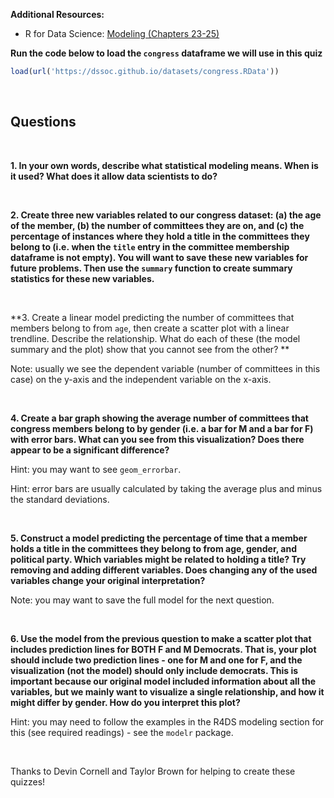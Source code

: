 **Additional Resources:**

-   R for Data Science: [Modeling (Chapters
    23-25)](https://r4ds.had.co.nz/model-intro.html)

**Run the code below to load the `congress` dataframe we will use in
this quiz**

``` r
load(url('https://dssoc.github.io/datasets/congress.RData'))
```

<br/>

## Questions

<br>

**1. In your own words, describe what statistical modeling means. When
is it used? What does it allow data scientists to do?**

<br/>

**2. Create three new variables related to our congress dataset: (a) the
age of the member, (b) the number of committees they are on, and (c) the
percentage of instances where they hold a title in the committees they
belong to (i.e. when the `title` entry in the committee membership
dataframe is not empty). You will want to save these new variables for
future problems. Then use the `summary` function to create summary
statistics for these new variables.**

<br/>

**3. Create a linear model predicting the number of committees that
members belong to from `age`, then create a scatter plot with a linear
trendline. Describe the relationship. What do each of these (the model
summary and the plot) show that you cannot see from the other? **

Note: usually we see the dependent variable (number of committees in
this case) on the y-axis and the independent variable on the x-axis.

<br/>

**4. Create a bar graph showing the average number of committees that
congress members belong to by gender (i.e. a bar for M and a bar for F)
with error bars. What can you see from this visualization? Does there
appear to be a significant difference?**

Hint: you may want to see `geom_errorbar`.

Hint: error bars are usually calculated by taking the average plus and
minus the standard deviations.

<br/>

**5. Construct a model predicting the percentage of time that a member
holds a title in the committees they belong to from age, gender, and
political party. Which variables might be related to holding a title?
Try removing and adding different variables. Does changing any of the
used variables change your original interpretation?**

Note: you may want to save the full model for the next question.

<br/>

**6. Use the model from the previous question to make a scatter plot
that includes prediction lines for BOTH F and M Democrats. That is, your
plot should include two prediction lines - one for M and one for F, and
the visualization (not the model) should only include democrats. This is
important because our original model included information about all the
variables, but we mainly want to visualize a single relationship, and
how it might differ by gender. How do you interpret this plot?**

Hint: you may need to follow the examples in the R4DS modeling section
for this (see required readings) - see the `modelr` package.

<br/>

Thanks to Devin Cornell and Taylor Brown for helping to create these
quizzes!
